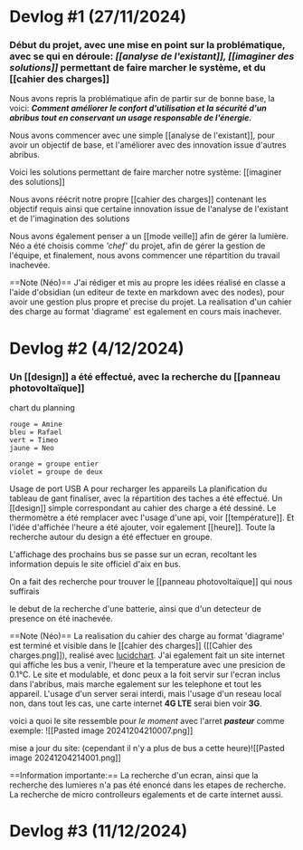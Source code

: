 # Devlog #1 (27/11/2024)
### Début du projet, avec une mise en point sur la problématique, avec se qui en déroule: *[[analyse de l'existant]], [[imaginer des solutions]]* permettant de faire marcher le système, et du [[cahier des charges]]

Nous avons repris la problématique afin de partir sur de bonne base, la voici: ***Comment améliorer le confort d'utilisation et la sécurité d'un abribus tout en conservant un usage responsable de l'énergie.***

Nous avons commencer avec une simple [[analyse de l'existant]], pour avoir un objectif de base, et l'améliorer avec des innovation issue d'autres abribus.

Voici les solutions permettant de faire marcher notre système: [[imaginer des solutions]]

Nous avons réécrit notre propre [[cahier des charges]] contenant les objectif requis ainsi que certaine innovation issue de l'analyse de l'existant et de l'imagination des solutions

Nous avons également penser a un [[mode veille]] afin de gérer la lumière. Néo a été choisis comme *'chef'* du projet, afin de gérer la gestion de l'équipe, et finalement, nous avons commencer une répartition du travail inachevée.

==Note (Néo)==
J'ai rédiger et mis au propre les idées réalisé en classe a l'aide d'obsidian (un editeur de texte en markdown avec des nodes), pour avoir une gestion plus propre et precise du projet. La realisation d'un cahier des charge au format 'diagrame' est egalement en cours mais inachever.
# Devlog #2 (4/12/2024)

### Un [[design]] a été effectué, avec la recherche du [[panneau photovoltaïque]]

chart du planning
```
rouge = Amine
bleu = Rafael
vert = Timeo
jaune = Neo

orange = groupe entier
violet = groupe de deux
```
Usage de port USB A pour recharger les appareils
La planification du tableau de gant finaliser, avec la répartition des taches a été effectué.
Un [[design]] simple correspondant au cahier des charge a été dessiné.
Le thermomètre a été remplacer avec l'usage d'une api, voir [[température]]. Et l'idée d'affichée l'heure a été ajouter, voir egalement [[heure]].
Toute la recherche autour du design a été effectuer en groupe.

L'affichage des prochains bus se passe sur un ecran, recoltant les information depuis le site officiel d'aix en bus.

On a fait des recherche pour trouver le [[panneau photovoltaïque]] qui nous suffirais

le debut de la recherche d'une batterie, ainsi que d'un detecteur de presence on été inachevée.

==Note (Néo)==
La realisation du cahier des charge au format 'diagrame' est terminé et visible dans le [[cahier des charges]] ([[Cahier des charges.png]]), realisé avec [lucidchart](https://lucid.app/lucidchart/3aff47e8-1184-4071-82fc-758a99a6790c/edit?viewport_loc=-225%2C-604%2C3624%2C1848%2C0_0&invitationId=inv_8a856db2-d10d-45e9-808b-08d7e130eaea).
J'ai egalement fait un site internet qui affiche les bus a venir, l'heure et la temperature avec une presicion de 0.1°C. Le site et modulable, et donc peux a la foit servir sur l'ecran inclus dans l'abribus, mais marche egalement sur les telephone et tout les appareil. L'usage d'un server serai interdi, mais l'usage d'un reseau local non, dans tout les cas, une carte internet **4G LTE** serai bien voir **3G**.

voici a quoi le site ressemble pour *le moment* avec l'arret ***pasteur*** comme exemple: ![[Pasted image 20241204210007.png]]

mise a jour du site: (cependant il n'y a plus de bus a cette heure)![[Pasted image 20241204214001.png]]

==Information importante:== La recherche d'un ecran, ainsi que la recherche des lumieres n'a pas été enoncé dans les etapes de recherche. La recherche de micro controlleurs egalements et de carte internet aussi.


# Devlog #3 (11/12/2024)
